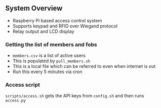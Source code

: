 ## System Overview
* Raspberry Pi based access control system
* Supports keypad and RFID over Wiegand protocol
* Relay output and LCD display

### Getting the list of members and fobs
* `members.csv` is a list of active users
* This is populated by `pull_members.sh`
* This is a local file which can be referred to even when internet is out
* Run this every 5 minutes via cron

### Access script
`scripts/access.sh` gets the API keys from `config.sh` and then runs `access.py`